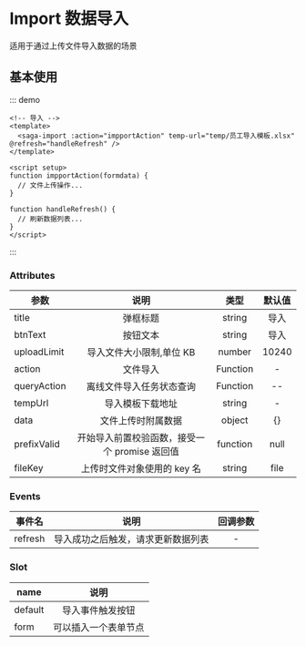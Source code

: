 # Import 数据导入

适用于通过上传文件导入数据的场景

## 基本使用

::: demo

```vue
<!-- 导入 -->
<template>
  <saga-import :action="impportAction" temp-url="temp/员工导入模板.xlsx" @refresh="handleRefresh" />
</template>

<script setup>
function impportAction(formdata) {
  // 文件上传操作...
}

function handleRefresh() {
  // 刷新数据列表...
}
</script>
```

:::

### Attributes

| 参数        |                     说明                      |   类型   | 默认值 |
| ----------- | :-------------------------------------------: | :------: | :----: |
| title       |                   弹框标题                    |  string  |  导入  |
| btnText     |                   按钮文本                    |  string  |  导入  |
| uploadLimit |           导入文件大小限制,单位 KB            |  number  | 10240  |
| action      |                   文件导入                    | Function |   -    |
| queryAction |           离线文件导入任务状态查询            | Function |   --   |
| tempUrl     |               导入模板下载地址                |  string  |   -    |
| data        |              文件上传时附属数据               |  object  |   {}   |
| prefixValid | 开始导入前置校验函数，接受一个 promise 返回值 | function |  null  |
| fileKey     |          上传时文件对象使用的 key 名          |  string  |  file  |

### Events

| 事件名  |                说明                | 回调参数 |
| ------- | :--------------------------------: | :------: |
| refresh | 导入成功之后触发，请求更新数据列表 |    -     |

### Slot

| name    |         说明         |
| ------- | :------------------: |
| default |   导入事件触发按钮   |
| form    | 可以插入一个表单节点 |
